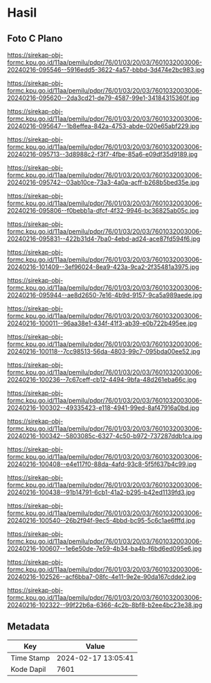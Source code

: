 # Hasil

## Foto C Plano

https://sirekap-obj-formc.kpu.go.id/11aa/pemilu/pdpr/76/01/03/20/03/7601032003006-20240216-095546--5916edd5-3622-4a57-bbbd-3d474e2bc983.jpg

https://sirekap-obj-formc.kpu.go.id/11aa/pemilu/pdpr/76/01/03/20/03/7601032003006-20240216-095620--2da3cd21-de79-4587-99e1-34184315360f.jpg

https://sirekap-obj-formc.kpu.go.id/11aa/pemilu/pdpr/76/01/03/20/03/7601032003006-20240216-095647--1b8effea-842a-4753-abde-020e65abf229.jpg

https://sirekap-obj-formc.kpu.go.id/11aa/pemilu/pdpr/76/01/03/20/03/7601032003006-20240216-095713--3d8988c2-f3f7-4fbe-85a6-e09df35d9189.jpg

https://sirekap-obj-formc.kpu.go.id/11aa/pemilu/pdpr/76/01/03/20/03/7601032003006-20240216-095742--03ab10ce-73a3-4a0a-acff-b268b5bed35e.jpg

https://sirekap-obj-formc.kpu.go.id/11aa/pemilu/pdpr/76/01/03/20/03/7601032003006-20240216-095806--f0bebb1a-dfcf-4f32-9946-bc36825ab05c.jpg

https://sirekap-obj-formc.kpu.go.id/11aa/pemilu/pdpr/76/01/03/20/03/7601032003006-20240216-095831--422b31d4-7ba0-4ebd-ad24-ace87fd594f6.jpg

https://sirekap-obj-formc.kpu.go.id/11aa/pemilu/pdpr/76/01/03/20/03/7601032003006-20240216-101409--3ef96024-8ea9-423a-9ca2-2f35481a3975.jpg

https://sirekap-obj-formc.kpu.go.id/11aa/pemilu/pdpr/76/01/03/20/03/7601032003006-20240216-095944--ae8d2650-7e16-4b9d-9157-9ca5a989aede.jpg

https://sirekap-obj-formc.kpu.go.id/11aa/pemilu/pdpr/76/01/03/20/03/7601032003006-20240216-100011--96aa38e1-434f-41f3-ab39-e0b722b495ee.jpg

https://sirekap-obj-formc.kpu.go.id/11aa/pemilu/pdpr/76/01/03/20/03/7601032003006-20240216-100118--7cc98513-56da-4803-99c7-095bda00ee52.jpg

https://sirekap-obj-formc.kpu.go.id/11aa/pemilu/pdpr/76/01/03/20/03/7601032003006-20240216-100236--7c67ceff-cb12-4494-9bfa-48d261eba66c.jpg

https://sirekap-obj-formc.kpu.go.id/11aa/pemilu/pdpr/76/01/03/20/03/7601032003006-20240216-100302--49335423-e118-4941-99ed-8af47916a0bd.jpg

https://sirekap-obj-formc.kpu.go.id/11aa/pemilu/pdpr/76/01/03/20/03/7601032003006-20240216-100342--5803085c-6327-4c50-b972-737287ddb1ca.jpg

https://sirekap-obj-formc.kpu.go.id/11aa/pemilu/pdpr/76/01/03/20/03/7601032003006-20240216-100408--e4e117f0-88da-4afd-93c8-5f5f637b4c99.jpg

https://sirekap-obj-formc.kpu.go.id/11aa/pemilu/pdpr/76/01/03/20/03/7601032003006-20240216-100438--91b14791-6cb1-41a2-b295-b42ed1139fd3.jpg

https://sirekap-obj-formc.kpu.go.id/11aa/pemilu/pdpr/76/01/03/20/03/7601032003006-20240216-100540--26b2f94f-9ec5-4bbd-bc95-5c6c1ae6fffd.jpg

https://sirekap-obj-formc.kpu.go.id/11aa/pemilu/pdpr/76/01/03/20/03/7601032003006-20240216-100607--1e6e50de-7e59-4b34-ba4b-f6bd6ed095e6.jpg

https://sirekap-obj-formc.kpu.go.id/11aa/pemilu/pdpr/76/01/03/20/03/7601032003006-20240216-102526--acf6bba7-08fc-4e11-9e2e-90da167cdde2.jpg

https://sirekap-obj-formc.kpu.go.id/11aa/pemilu/pdpr/76/01/03/20/03/7601032003006-20240216-102322--99f22b6a-6366-4c2b-8bf8-b2ee4bc23e38.jpg


## Metadata

| Key        | Value               |
| ---------- | ------------------- |
| Time Stamp | 2024-02-17 13:05:41 |
| Kode Dapil | 7601                |



